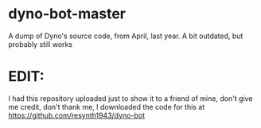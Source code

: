 # dyno-bot-master
 A dump of Dyno's source code, from April, last year. A bit outdated, but probably still works
 
 # EDIT:
 
 I had this repository uploaded just to show it to a friend of mine, don't give me credit, don't thank me, I downloaded the code for this at https://github.com/resynth1943/dyno-bot

